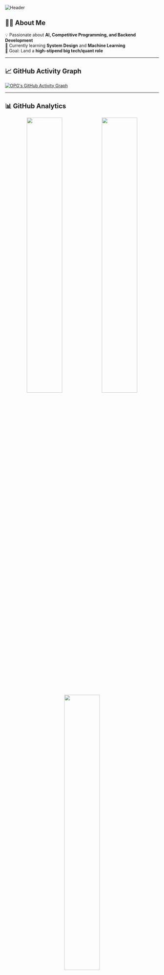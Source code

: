 <!-- Profile Banner -->
![Header](https://capsule-render.vercel.app/api?type=waving&color=gradient&height=180&section=header&text=Hi%20I'm%20OPG%20🚀&fontSize=40&fontAlignY=35&animation=twinkling&fontColor=fff)

## 👨‍💻 About Me  
💡 Passionate about **AI, Competitive Programming, and Backend Development**  
🌱 Currently learning **System Design** and **Machine Learning**  
🎯 Goal: Land a **high-stipend big tech/quant role**  

---

## 📈 GitHub Activity Graph  
[![OPG's GitHub Activity Graph](https://github-readme-activity-graph.vercel.app/graph?username=YOUR_USERNAME&theme=github-compact)](https://github.com/ashutosh00710/github-readme-activity-graph)

---

## 📊 GitHub Analytics  
<p align="center">
  <img width="48%" src="https://github-readme-stats.vercel.app/api?username=YOUR_USERNAME&show_icons=true&theme=radical" />
  <img width="48%" src="https://github-readme-streak-stats.herokuapp.com/?user=YOUR_USERNAME&theme=radical" />
</p>
<p align="center">
  <img width="48%" src="https://github-readme-stats.vercel.app/api/top-langs/?username=YOUR_USERNAME&layout=compact&theme=radical" />
</p>

---

## 🏆 Competitive Programming  

[![LeetCode](https://img.shields.io/badge/dynamic/json?style=for-the-badge&label=LeetCode&query=rating&url=https://leetcode-badge.vercel.app/api/user/OPG_04&color=FFA116&logo=leetcode&logoColor=white)](https://leetcode.com/OPG_04/)
[![Codeforces](https://img.shields.io/badge/dynamic/json?style=for-the-badge&label=Codeforces&query=rating&url=https://codeforces-badge.vercel.app/api/user/OPG04&color=1F8ACB&logo=codeforces&logoColor=white)](https://codeforces.com/profile/OPG04)
[![CodeChef](https://img.shields.io/badge/dynamic/json?style=for-the-badge&label=CodeChef&query=rating&url=https://codechef-badge.vercel.app/api/user/haikyuu04&color=5B4638&logo=codechef&logoColor=white)](https://www.codechef.com/users/haikyuu04)

---

## ⏳ Weekly Coding Time  
<!--START_SECTION:waka-->
<!--END_SECTION:waka-->

---

## 🌐 Connect with Me  
[![LinkedIn](https://img.shields.io/badge/LinkedIn-0A66C2?style=for-the-badge&logo=linkedin&logoColor=white)](https://linkedin.com/in/YOUR_LINK)
[![LeetCode](https://img.shields.io/badge/LeetCode-FFA116?style=for-the-badge&logo=leetcode&logoColor=white)](https://leetcode.com/OPG_04/)

---

<!-- Footer -->
![Footer](https://capsule-render.vercel.app/api?type=waving&color=gradient&height=120&section=footer)
